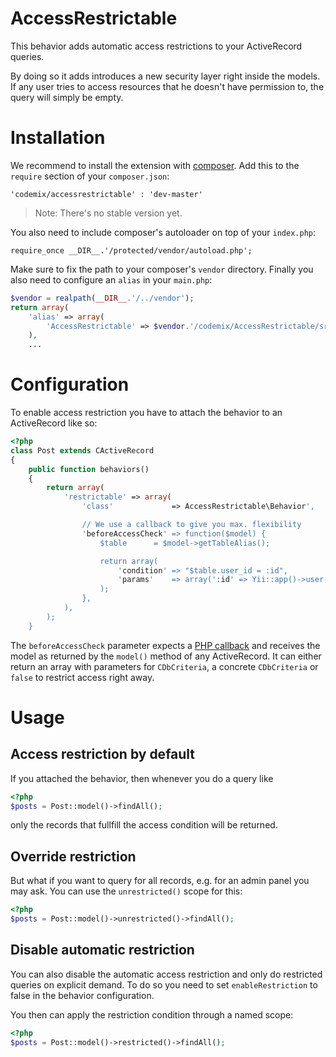 AccessRestrictable
==================

This behavior adds automatic access restrictions to your ActiveRecord queries.

By doing so it adds introduces a new security layer right inside the models. If any user
tries to access resources that he doesn't have permission to, the query will simply be empty.

# Installation

We recommend to install the extension with [composer](http://getcomposer.org/). Add this to
the `require` section of your `composer.json`:

    'codemix/accessrestrictable' : 'dev-master'

> Note: There's no stable version yet.

You also need to include composer's autoloader on top of your `index.php`:

    require_once __DIR__.'/protected/vendor/autoload.php';

Make sure to fix the path to your composer's `vendor` directory. Finally you also need to
configure an `alias` in your `main.php`:

```php
$vendor = realpath(__DIR__.'/../vendor');
return array(
    'alias' => array(
        'AccessRestrictable' => $vendor.'/codemix/AccessRestrictable/src/AccessRestrictable',
    ),
    ...
```

# Configuration

To enable access restriction you have to attach the behavior to an ActiveRecord like so:

```php
<?php
class Post extends CActiveRecord
{
    public function behaviors()
    {
        return array(
            'restrictable' => array(
                'class'             => AccessRestrictable\Behavior',

                // We use a callback to give you max. flexibility
                'beforeAccessCheck' => function($model) {
                    $table      = $model->getTableAlias();

                    return array(
                        'condition' => "$table.user_id = :id",
                        'params'    => array(':id' => Yii::app()->user->id),
                    );
                },
            ),
        );
    }
```

The `beforeAccessCheck` parameter expects a [PHP callback](http://php.net/manual/en/language.types.callable.php)
and receives the model as returned by the `model()` method of any ActiveRecord. It can
either return an array with parameters for `CDbCriteria`, a concrete `CDbCriteria`
or `false` to restrict access right away.

# Usage

## Access restriction by default

If you attached the behavior, then whenever you do a query like


```php
<?php
$posts = Post::model()->findAll();
```

only the records that fullfill the access condition will be returned.

## Override restriction

But what if you want to query for all records, e.g. for an admin panel you may ask.
You can use the `unrestricted()` scope for this:


```php
<?php
$posts = Post::model()->unrestricted()->findAll();
```

## Disable automatic restriction

You can also disable the automatic access restriction and only do restricted queries
on explicit demand. To do so you need to set `enableRestriction` to false in the
behavior configuration.

You then can apply the restriction condition through a named scope:

```php
<?php
$posts = Post::model()->restricted()->findAll();
```
